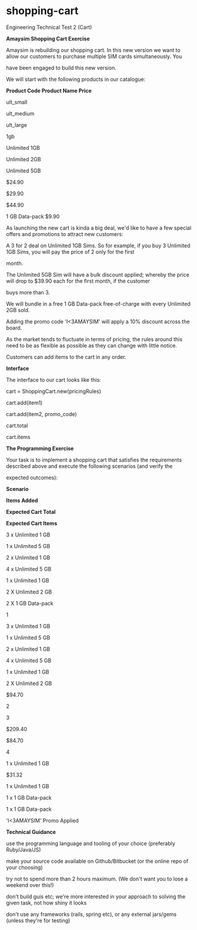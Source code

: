 # shopping-cart



Engineering Technical Test 2 (Cart)

**Amaysim Shopping Cart Exercise**

Amaysim is rebuilding our shopping cart. In this new version we want to allow our customers to purchase multiple SIM cards simultaneously. You

have been engaged to build this new version.

We will start with the following products in our catalogue:

**Product Code Product Name Price**

ult\_small

ult\_medium

ult\_large

1gb

Unlimited 1GB

Unlimited 2GB

Unlimited 5GB

$24.90

$29.90

$44.90

1 GB Data-pack $9.90

As launching the new cart is kinda a big deal, we'd like to have a few special offers and promotions to attract new customers:

A 3 for 2 deal on Unlimited 1GB Sims. So for example, if you buy 3 Unlimited 1GB Sims, you will pay the price of 2 only for the first

month.

The Unlimited 5GB Sim will have a bulk discount applied; whereby the price will drop to $39.90 each for the first month, if the customer

buys more than 3.

We will bundle in a free 1 GB Data-pack free-of-charge with every Unlimited 2GB sold.

Adding the promo code 'I<3AMAYSIM' will apply a 10% discount across the board.

As the market tends to fluctuate in terms of pricing, the rules around this need to be as flexible as possible as they can change with little notice.

Customers can add items to the cart in any order.

**Interface**

The interface to our cart looks like this:

cart = ShoppingCart.new(pricingRules)

cart.add(item1)

cart.add(item2, promo\_code)

cart.total

cart.items

**The Programming Exercise**

Your task is to implement a shopping cart that satisfies the requirements described above and execute the following scenarios (and verify the

expected outcomes):

**Scenario**

**Items Added**

**Expected Cart Total**

**Expected Cart Items**

3 x Unlimited 1 GB

1 x Unlimited 5 GB

2 x Unlimited 1 GB

4 x Unlimited 5 GB

1 x Unlimited 1 GB

2 X Unlimited 2 GB

2 X 1 GB Data-pack

1

3 x Unlimited 1 GB

1 x Unlimited 5 GB

2 x Unlimited 1 GB

4 x Unlimited 5 GB

1 x Unlimited 1 GB

2 X Unlimited 2 GB

$94.70

2

3

$209.40

$84.70





4

1 x Unlimited 1 GB

$31.32

1 x Unlimited 1 GB

1 x 1 GB Data-pack

1 x 1 GB Data-pack

'I<3AMAYSIM' Promo Applied

**Technical Guidance**

use the programming language and tooling of your choice (preferably Ruby/Java/JS)

make your source code available on Github/Bitbucket (or the online repo of your choosing)

try not to spend more than 2 hours maximum. (We don't want you to lose a weekend over this!)

don't build guis etc; we're more interested in your approach to solving the given task, not how shiny it looks

don't use any frameworks (rails, spring etc), or any external jars/gems (unless they're for testing)


